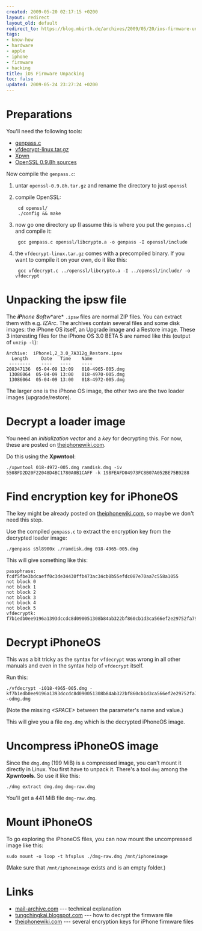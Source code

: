 ```yaml
---
created: 2009-05-20 02:17:15 +0200
layout: redirect
layout_old: default
redirect_to: https://blog.mbirth.de/archives/2009/05/20/ios-firmware-unpacking.html
tags:
- know-how
- hardware
- apple
- iphone
- firmware
- hacking
title: iOS Firmware Unpacking
toc: false
updated: 2009-05-24 23:27:24 +0200
---
```


Preparations
============

You'll need the following tools:

* [genpass.c](http://www.theiphonewiki.com/wiki/index.php?title=GenPass)
* [vfdecrypt-linux.tar.gz](http://code.google.com/p/iphone-elite/downloads/list)
* [Xpwn](http://www.zdziarski.com/iphone-forensics/v2.x-Base/Xpwn/)
* [OpenSSL 0.9.8h sources](http://www.openssl.org/source/openssl-0.9.8h.tar.gz)

Now compile the `genpass.c`:

1. untar `openssl-0.9.8h.tar.gz` and rename the directory to just `openssl`
1. compile OpenSSL:  

        cd openssl/
        ./config && make

1. now go one directory up (I assume this is where you put the `genpass.c`) and compile it:  

        gcc genpass.c openssl/libcrypto.a -o genpass -I openssl/include

1. the `vfdecrypt-linux.tar.gz` comes with a precompiled binary. If you want to compile it on your own, do it like this:  

        gcc vfdecrypt.c ../openssl/libcrypto.a -I ../openssl/include/ -o vfdecrypt


Unpacking the ipsw file
=======================

The ***iP**hone **S**oft**w**are* `.ipsw` files are normal ZIP files. You can extract them with e.g. *IZArc*. The archives
contain several files and some disk images: the iPhone OS itself, an Upgrade image and a Restore image. These 3 interesting
files for the iPhone OS 3.0 BETA 5 are named like this (output of `unzip -l`):

~~~
Archive:  iPhone1,2_3.0_7A312g_Restore.ipsw
  Length     Date   Time    Name
 --------    ----   ----    ----
208347136  05-04-09 13:09   018-4965-005.dmg
 13086064  05-04-09 13:00   018-4970-005.dmg
 13086064  05-04-09 13:00   018-4972-005.dmg
~~~

The larger one is the iPhone OS image, the other two are the two loader images (upgrade/restore).


Decrypt a loader image
======================

You need an *initialization vector* and a *key* for decrypting this. For now, these are posted
on [theiphonewiki.com](http://www.theiphonewiki.com/wiki/index.php?title=VFDecrypt_Keys:_3.x#iPhone_3G_5).

Do this using the **Xpwntool**:

    ./xpwntool 018-4972-005.dmg ramdisk.dmg -iv 5508FD2D20F22048D4BC1780A0B1CAFF -k 198FEAFD04973FC8B07A052BE75B9288


Find encryption key for iPhoneOS
================================

The key might be already posted on [theiphonewiki.com](http://www.theiphonewiki.com/wiki/index.php?title=VFDecrypt_Keys:_3.x#iPhone_3G_5),
so maybe we don't need this step.

Use the compiled `genpass.c` to extract the encryption key from the decrypted loader image:

    ./genpass s5l8900x ./ramdisk.dmg 018-4965-005.dmg

This will give something like this:

~~~
passphrase: fcdf5fbe3bdcaeff0c3de34430ffb473ac34cb0b55efdc087e70aa7c558a1055
not block 0
not block 1
not block 2
not block 3
not block 4
not block 5
vfdecryptk: f7b1edb0ee9196a1393dccdc8d090051308b84ab322bf860cb1d3ca566ef2e29752fa79a
~~~


Decrypt iPhoneOS
================

This was a bit tricky as the syntax for `vfdecrypt` was wrong in all other manuals and even in the syntax help of `vfdecrypt` itself.

Run this:

    ./vfdecrypt -i018-4965-005.dmg -kf7b1edb0ee9196a1393dccdc8d090051308b84ab322bf860cb1d3ca566ef2e29752fa79a -odmg.dmg

(Note the missing *\<SPACE\>* between the parameter's name and value.)

This will give you a file `dmg.dmg` which is the decrypted iPhoneOS image.


Uncompress iPhoneOS image
=========================

Since the `dmg.dmg` (199 MiB) is a compressed image, you can't mount it directly in Linux. You first have to unpack it.
There's a tool `dmg` among the **Xpwntools**. So use it like this:

    ./dmg extract dmg.dmg dmg-raw.dmg

You'll get a 441 MiB file `dmg-raw.dmg`.


Mount iPhoneOS
==============

To go exploring the iPhoneOS files, you can now mount the uncompressed image like this:

    sudo mount -o loop -t hfsplus ./dmg-raw.dmg /mnt/iphoneimage

(Make sure that `/mnt/iphoneimage` exists and is an empty folder.)


Links
=====

* [mail-archive.com](http://www.mail-archive.com/linux4nano-dev@gna.org/msg00209.html) --- technical explanation
* [tungchingkai.blogspot.com](http://tungchingkai.blogspot.com/2009/04/how-to-decrypt-iphone-os-30-beta.html) --- how to decrypt the firmware file
* [theiphonewiki.com](http://www.theiphonewiki.com/wiki/index.php?title=VFDecrypt_Keys:_3.x#iPhone_3G_5) --- several encryption keys for iPhone firmware files